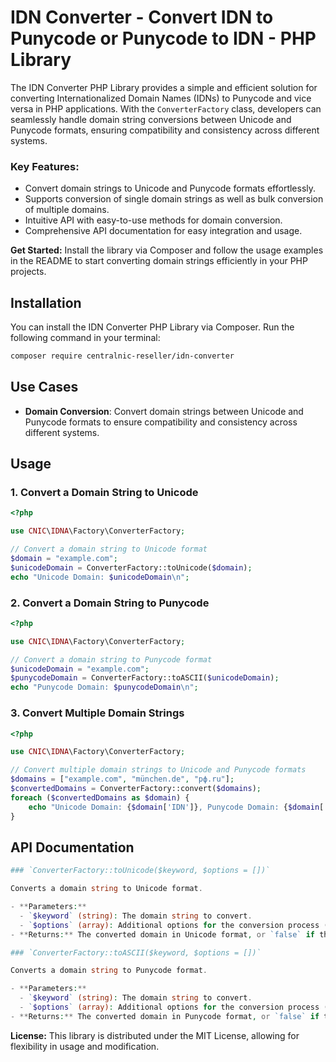 # IDN Converter - Convert IDN to Punycode or Punycode to IDN - PHP Library

The IDN Converter PHP Library provides a simple and efficient solution for converting Internationalized Domain Names (IDNs) to Punycode and vice versa in PHP applications. With the `ConverterFactory` class, developers can seamlessly handle domain string conversions between Unicode and Punycode formats, ensuring compatibility and consistency across different systems.

### Key Features:
- Convert domain strings to Unicode and Punycode formats effortlessly.
- Supports conversion of single domain strings as well as bulk conversion of multiple domains.
- Intuitive API with easy-to-use methods for domain conversion.
- Comprehensive API documentation for easy integration and usage.

**Get Started:** Install the library via Composer and follow the usage examples in the README to start converting domain strings efficiently in your PHP projects.

## Installation

You can install the IDN Converter PHP Library via Composer. Run the following command in your terminal:

```bash
composer require centralnic-reseller/idn-converter
```

## Use Cases

- **Domain Conversion**: Convert domain strings between Unicode and Punycode formats to ensure compatibility and consistency across different systems.

## Usage

### 1. Convert a Domain String to Unicode

```php
<?php

use CNIC\IDNA\Factory\ConverterFactory;

// Convert a domain string to Unicode format
$domain = "example.com";
$unicodeDomain = ConverterFactory::toUnicode($domain);
echo "Unicode Domain: $unicodeDomain\n";
```

### 2. Convert a Domain String to Punycode

```php
<?php

use CNIC\IDNA\Factory\ConverterFactory;

// Convert a domain string to Punycode format
$unicodeDomain = "example.com";
$punycodeDomain = ConverterFactory::toASCII($unicodeDomain);
echo "Punycode Domain: $punycodeDomain\n";
```

### 3. Convert Multiple Domain Strings

```php
<?php

use CNIC\IDNA\Factory\ConverterFactory;

// Convert multiple domain strings to Unicode and Punycode formats
$domains = ["example.com", "münchen.de", "рф.ru"];
$convertedDomains = ConverterFactory::convert($domains);
foreach ($convertedDomains as $domain) {
    echo "Unicode Domain: {$domain['IDN']}, Punycode Domain: {$domain['PUNYCODE']}\n";
}
```

## API Documentation

```php
### `ConverterFactory::toUnicode($keyword, $options = [])`

Converts a domain string to Unicode format.

- **Parameters:**
  - `$keyword` (string): The domain string to convert.
  - `$options` (array): Additional options for the conversion process (optional).
- **Returns:** The converted domain in Unicode format, or `false` if the keyword is empty.

### `ConverterFactory::toASCII($keyword, $options = [])`

Converts a domain string to Punycode format.

- **Parameters:**
  - `$keyword` (string): The domain string to convert.
  - `$options` (array): Additional options for the conversion process (optional).
- **Returns:** The converted domain in Punycode format, or `false` if the keyword is empty.
```

**License:** This library is distributed under the MIT License, allowing for flexibility in usage and modification.